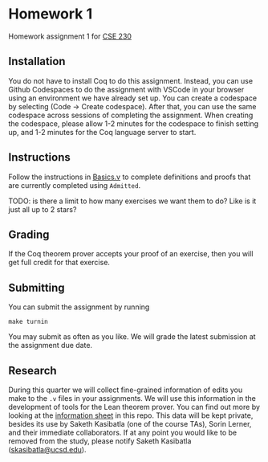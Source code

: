 # Homework 1
Homework assignment 1 for [CSE 230](https://ucsd-cse230-loris.github.io/)

## Installation 
You do not have to install Coq to do this assignment. Instead, you can use Github Codespaces to do the assignment with VSCode in your browser using an environment we have already set up. You can create a codespace by selecting (Code -> Create codespace). After that, you can use the same codespace across sessions of completing the assignment. When creating the codespace, please allow 1-2 minutes for the codespace to finish setting up, and 1-2 minutes for the Coq language server to start.  


## Instructions
Follow the instructions in [Basics.v](Basics.v) to complete definitions and proofs that are currently completed using `Admitted`. 

TODO: is there a limit to how many exercises we want them to do? Like is it just all up to 2 stars?


## Grading
If the Coq theorem prover accepts your proof of an exercise, then you will get full credit for that exercise.

## Submitting
You can submit the assignment by running
```
make turnin
```
You may submit as often as you like. We will grade the latest submission at the assignment due date. 


## Research
During this quarter we will collect fine-grained information of edits you make to the `.v` files in your assignments. We will use this information in the development of tools for the Lean theorem prover. You can find out more by looking at the [information sheet](InformationSheet.pdf) in this repo. This data will be kept private, besides its use by Saketh Kasibatla (one of the course TAs), Sorin Lerner, and their immediate collaborators. If at any point you would like to be removed from the study, please notify Saketh Kasibatla (skasibatla@ucsd.edu). 